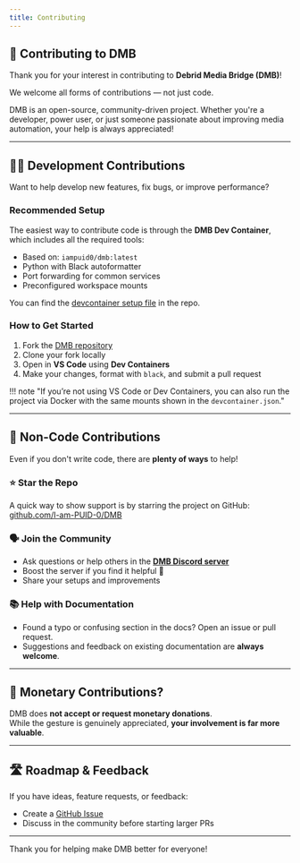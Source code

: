 ```yaml
---
title: Contributing
---
```


## 🤝 Contributing to DMB

Thank you for your interest in contributing to **Debrid Media Bridge (DMB)**!

We welcome all forms of contributions — not just code.

DMB is an open-source, community-driven project. Whether you're a developer, power user, or just someone passionate about improving media automation, your help is always appreciated!

---

## 👨‍💻 Development Contributions

Want to help develop new features, fix bugs, or improve performance?

### Recommended Setup
The easiest way to contribute code is through the **DMB Dev Container**, which includes all the required tools:

- Based on: `iampuid0/dmb:latest`
- Python with Black autoformatter
- Port forwarding for common services
- Preconfigured workspace mounts

You can find the [devcontainer setup file](https://github.com/I-am-PUID-0/DMB/tree/master/.devcontainer/devcontainer.json) in the repo.

### How to Get Started

1. Fork the [DMB repository](https://github.com/I-am-PUID-0/DMB)
2. Clone your fork locally
3. Open in **VS Code** using **Dev Containers**
4. Make your changes, format with `black`, and submit a pull request

!!! note "If you’re not using VS Code or Dev Containers, you can also run the project via Docker with the same mounts shown in the `devcontainer.json`."

---

## 🌟 Non-Code Contributions

Even if you don't write code, there are **plenty of ways** to help!

### ⭐ Star the Repo
A quick way to show support is by starring the project on GitHub:  
[github.com/I-am-PUID-0/DMB](https://github.com/I-am-PUID-0/DMB)

### 🗣️ Join the Community
- Ask questions or help others in the **[DMB Discord server](https://discord.gg/8dqKUBtbp5)**
- Boost the server if you find it helpful 🙌
- Share your setups and improvements

### 📚 Help with Documentation
- Found a typo or confusing section in the docs? Open an issue or pull request.
- Suggestions and feedback on existing documentation are **always welcome**.

---

## 🧾 Monetary Contributions?

DMB does **not accept or request monetary donations**.  
While the gesture is genuinely appreciated, **your involvement is far more valuable**.

---

## 🛣️ Roadmap & Feedback

If you have ideas, feature requests, or feedback:
- Create a [GitHub Issue](https://github.com/I-am-PUID-0/DMB/issues)
- Discuss in the community before starting larger PRs

---

Thank you for helping make DMB better for everyone!
